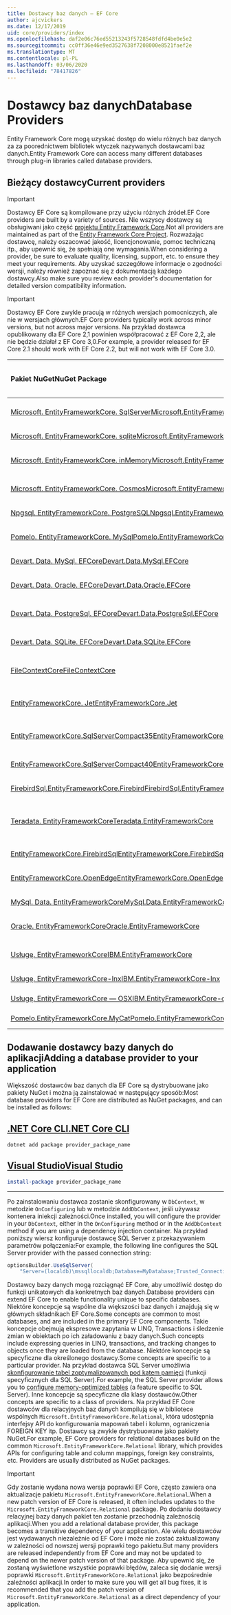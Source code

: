 ```yaml
---
title: Dostawcy baz danych — EF Core
author: ajcvickers
ms.date: 12/17/2019
uid: core/providers/index
ms.openlocfilehash: daf2e06c76ed55213243f5728548fdfd4be0e5e2
ms.sourcegitcommit: cc0ff36e46e9ed3527638f7208000e8521faef2e
ms.translationtype: MT
ms.contentlocale: pl-PL
ms.lasthandoff: 03/06/2020
ms.locfileid: "78417826"
---
```

# <a name="database-providers"></a><span data-ttu-id="9139d-102">Dostawcy baz danych</span><span class="sxs-lookup"><span data-stu-id="9139d-102">Database Providers</span></span>

<span data-ttu-id="9139d-103">Entity Framework Core mogą uzyskać dostęp do wielu różnych baz danych za za poorednictwem bibliotek wtyczek nazywanych dostawcami baz danych.</span><span class="sxs-lookup"><span data-stu-id="9139d-103">Entity Framework Core can access many different databases through plug-in libraries called database providers.</span></span>

## <a name="current-providers"></a><span data-ttu-id="9139d-104">Bieżący dostawcy</span><span class="sxs-lookup"><span data-stu-id="9139d-104">Current providers</span></span>

> [!IMPORTANT]  
> <span data-ttu-id="9139d-105">Dostawcy EF Core są kompilowane przy użyciu różnych źródeł.</span><span class="sxs-lookup"><span data-stu-id="9139d-105">EF Core providers are built by a variety of sources.</span></span> <span data-ttu-id="9139d-106">Nie wszyscy dostawcy są obsługiwani jako część [projektu Entity Framework Core](https://github.com/aspnet/EntityFrameworkCore).</span><span class="sxs-lookup"><span data-stu-id="9139d-106">Not all providers are maintained as part of the [Entity Framework Core Project](https://github.com/aspnet/EntityFrameworkCore).</span></span> <span data-ttu-id="9139d-107">Rozważając dostawcę, należy oszacować jakość, licencjonowanie, pomoc techniczną itp., aby upewnić się, że spełniają one wymagania.</span><span class="sxs-lookup"><span data-stu-id="9139d-107">When considering a provider, be sure to evaluate quality, licensing, support, etc. to ensure they meet your requirements.</span></span> <span data-ttu-id="9139d-108">Aby uzyskać szczegółowe informacje o zgodności wersji, należy również zapoznać się z dokumentacją każdego dostawcy.</span><span class="sxs-lookup"><span data-stu-id="9139d-108">Also make sure you review each provider's documentation for detailed version compatibility information.</span></span>

> [!IMPORTANT]  
> <span data-ttu-id="9139d-109">Dostawcy EF Core zwykle pracują w różnych wersjach pomocniczych, ale nie w wersjach głównych.</span><span class="sxs-lookup"><span data-stu-id="9139d-109">EF Core providers typically work across minor versions, but not across major versions.</span></span> <span data-ttu-id="9139d-110">Na przykład dostawca opublikowany dla EF Core 2,1 powinien współpracować z EF Core 2,2, ale nie będzie działał z EF Core 3,0.</span><span class="sxs-lookup"><span data-stu-id="9139d-110">For example, a provider released for EF Core 2.1 should work with EF Core 2.2, but will not work with EF Core 3.0.</span></span> 

| <span data-ttu-id="9139d-111">Pakiet NuGet</span><span class="sxs-lookup"><span data-stu-id="9139d-111">NuGet Package</span></span>                                                                                                        | <span data-ttu-id="9139d-112">Obsługiwane aparaty bazy danych</span><span class="sxs-lookup"><span data-stu-id="9139d-112">Supported database engines</span></span> | <span data-ttu-id="9139d-113">Element utrzymujący/dostawca</span><span class="sxs-lookup"><span data-stu-id="9139d-113">Maintainer / Vendor</span></span>                                                           | <span data-ttu-id="9139d-114">Uwagi/wymagania</span><span class="sxs-lookup"><span data-stu-id="9139d-114">Notes / Requirements</span></span> | <span data-ttu-id="9139d-115">Skompilowano dla wersji</span><span class="sxs-lookup"><span data-stu-id="9139d-115">Built for version</span></span> | <span data-ttu-id="9139d-116">Przydatne łącza</span><span class="sxs-lookup"><span data-stu-id="9139d-116">Useful links</span></span>                                                                                                                                                                                       |
|:---------------------------------------------------------------------------------------------------------------------|:---------------------------|:------------------------------------------------------------------------------|:---------------------|:------------------|:---------------------------------------------------------------------------------------------------------------------------------------------------------------------------------------------------|
| [<span data-ttu-id="9139d-117">Microsoft. EntityFrameworkCore. SqlServer</span><span class="sxs-lookup"><span data-stu-id="9139d-117">Microsoft.EntityFrameworkCore.SqlServer</span></span>](https://www.nuget.org/packages/Microsoft.EntityFrameworkCore.SqlServer)    | <span data-ttu-id="9139d-118">SQL Server 2012 do wewnątrz</span><span class="sxs-lookup"><span data-stu-id="9139d-118">SQL Server 2012 onwards</span></span>    | <span data-ttu-id="9139d-119">[Projekt EF Core](https://github.com/aspnet/EntityFrameworkCore/) (Microsoft)</span><span class="sxs-lookup"><span data-stu-id="9139d-119">[EF Core Project](https://github.com/aspnet/EntityFrameworkCore/) (Microsoft)</span></span> |                      | <span data-ttu-id="9139d-120">3.1</span><span class="sxs-lookup"><span data-stu-id="9139d-120">3.1</span></span>               | [<span data-ttu-id="9139d-121">docs</span><span class="sxs-lookup"><span data-stu-id="9139d-121">docs</span></span>](xref:core/providers/sql-server/index)                                                                                                                                                       |
| [<span data-ttu-id="9139d-122">Microsoft. EntityFrameworkCore. sqlite</span><span class="sxs-lookup"><span data-stu-id="9139d-122">Microsoft.EntityFrameworkCore.Sqlite</span></span>](https://www.nuget.org/packages/Microsoft.EntityFrameworkCore.Sqlite)          | <span data-ttu-id="9139d-123">SQLite 3,7</span><span class="sxs-lookup"><span data-stu-id="9139d-123">SQLite 3.7 onwards</span></span>         | <span data-ttu-id="9139d-124">[Projekt EF Core](https://github.com/aspnet/EntityFrameworkCore/) (Microsoft)</span><span class="sxs-lookup"><span data-stu-id="9139d-124">[EF Core Project](https://github.com/aspnet/EntityFrameworkCore/) (Microsoft)</span></span> |                      | <span data-ttu-id="9139d-125">3.1</span><span class="sxs-lookup"><span data-stu-id="9139d-125">3.1</span></span>               | [<span data-ttu-id="9139d-126">docs</span><span class="sxs-lookup"><span data-stu-id="9139d-126">docs</span></span>](xref:core/providers/sqlite/index)                                                                                                                                                           |
| [<span data-ttu-id="9139d-127">Microsoft. EntityFrameworkCore. inMemory</span><span class="sxs-lookup"><span data-stu-id="9139d-127">Microsoft.EntityFrameworkCore.InMemory</span></span>](https://www.nuget.org/packages/Microsoft.EntityFrameworkCore.InMemory)      | <span data-ttu-id="9139d-128">EF Core bazę danych w pamięci</span><span class="sxs-lookup"><span data-stu-id="9139d-128">EF Core in-memory database</span></span> | <span data-ttu-id="9139d-129">[Projekt EF Core](https://github.com/aspnet/EntityFrameworkCore/) (Microsoft)</span><span class="sxs-lookup"><span data-stu-id="9139d-129">[EF Core Project](https://github.com/aspnet/EntityFrameworkCore/) (Microsoft)</span></span> | [<span data-ttu-id="9139d-130">Ograniczenia</span><span class="sxs-lookup"><span data-stu-id="9139d-130">Limitations</span></span>](xref:core/miscellaneous/testing/in-memory)                 | <span data-ttu-id="9139d-131">3.1</span><span class="sxs-lookup"><span data-stu-id="9139d-131">3.1</span></span>               | [<span data-ttu-id="9139d-132">docs</span><span class="sxs-lookup"><span data-stu-id="9139d-132">docs</span></span>](xref:core/providers/in-memory/index)                                                                                                                                                        |
| [<span data-ttu-id="9139d-133">Microsoft. EntityFrameworkCore. Cosmos</span><span class="sxs-lookup"><span data-stu-id="9139d-133">Microsoft.EntityFrameworkCore.Cosmos</span></span>](https://www.nuget.org/packages/Microsoft.EntityFrameworkCore.Cosmos)          | <span data-ttu-id="9139d-134">Azure Cosmos DB — interfejs SQL API</span><span class="sxs-lookup"><span data-stu-id="9139d-134">Azure Cosmos DB SQL API</span></span>    | <span data-ttu-id="9139d-135">[Projekt EF Core](https://github.com/aspnet/EntityFrameworkCore/) (Microsoft)</span><span class="sxs-lookup"><span data-stu-id="9139d-135">[EF Core Project](https://github.com/aspnet/EntityFrameworkCore/) (Microsoft)</span></span> |                      | <span data-ttu-id="9139d-136">3.1</span><span class="sxs-lookup"><span data-stu-id="9139d-136">3.1</span></span>               | [<span data-ttu-id="9139d-137">docs</span><span class="sxs-lookup"><span data-stu-id="9139d-137">docs</span></span>](xref:core/providers/cosmos/index)                                                                                                                                                           |
| [<span data-ttu-id="9139d-138">Npgsql. EntityFrameworkCore. PostgreSQL</span><span class="sxs-lookup"><span data-stu-id="9139d-138">Npgsql.EntityFrameworkCore.PostgreSQL</span></span>](https://www.nuget.org/packages/Npgsql.EntityFrameworkCore.PostgreSQL)        | <span data-ttu-id="9139d-139">PostgreSQL</span><span class="sxs-lookup"><span data-stu-id="9139d-139">PostgreSQL</span></span>                 | [<span data-ttu-id="9139d-140">Zespół deweloperów Npgsql</span><span class="sxs-lookup"><span data-stu-id="9139d-140">Npgsql Development Team</span></span>](https://github.com/npgsql)                          |                      | <span data-ttu-id="9139d-141">3.1</span><span class="sxs-lookup"><span data-stu-id="9139d-141">3.1</span></span>               | [<span data-ttu-id="9139d-142">docs</span><span class="sxs-lookup"><span data-stu-id="9139d-142">docs</span></span>](https://www.npgsql.org/efcore/index.html)                                                                                                                                                   |
| [<span data-ttu-id="9139d-143">Pomelo. EntityFrameworkCore. MySql</span><span class="sxs-lookup"><span data-stu-id="9139d-143">Pomelo.EntityFrameworkCore.MySql</span></span>](https://www.nuget.org/packages/Pomelo.EntityFrameworkCore.MySql)                  | <span data-ttu-id="9139d-144">MySQL, MariaDB</span><span class="sxs-lookup"><span data-stu-id="9139d-144">MySQL, MariaDB</span></span>             | [<span data-ttu-id="9139d-145">Projekt pomelo Foundation</span><span class="sxs-lookup"><span data-stu-id="9139d-145">Pomelo Foundation Project</span></span>](https://github.com/PomeloFoundation)              |                      | <span data-ttu-id="9139d-146">3.1</span><span class="sxs-lookup"><span data-stu-id="9139d-146">3.1</span></span>               | [<span data-ttu-id="9139d-147">Readme</span><span class="sxs-lookup"><span data-stu-id="9139d-147">readme</span></span>](https://github.com/PomeloFoundation/Pomelo.EntityFrameworkCore.MySql/blob/master/README.md)                                                                                               |
| [<span data-ttu-id="9139d-148">Devart. Data. MySql. EFCore</span><span class="sxs-lookup"><span data-stu-id="9139d-148">Devart.Data.MySql.EFCore</span></span>](https://www.nuget.org/packages/Devart.Data.MySql.EFCore/)                                 | <span data-ttu-id="9139d-149">Baza danych MySQL 5</span><span class="sxs-lookup"><span data-stu-id="9139d-149">MySQL 5 onwards</span></span>            | [<span data-ttu-id="9139d-150">DevArt</span><span class="sxs-lookup"><span data-stu-id="9139d-150">DevArt</span></span>](https://www.devart.com/)                                             | <span data-ttu-id="9139d-151">Święcona</span><span class="sxs-lookup"><span data-stu-id="9139d-151">Paid</span></span>                 | <span data-ttu-id="9139d-152">3.0</span><span class="sxs-lookup"><span data-stu-id="9139d-152">3.0</span></span>               | [<span data-ttu-id="9139d-153">docs</span><span class="sxs-lookup"><span data-stu-id="9139d-153">docs</span></span>](https://www.devart.com/dotconnect/mysql/docs/)                                                                                                                                              |
| [<span data-ttu-id="9139d-154">Devart. Data. Oracle. EFCore</span><span class="sxs-lookup"><span data-stu-id="9139d-154">Devart.Data.Oracle.EFCore</span></span>](https://www.nuget.org/packages/Devart.Data.Oracle.EFCore/)                               | <span data-ttu-id="9139d-155">Oracle DB 9.2.0.4</span><span class="sxs-lookup"><span data-stu-id="9139d-155">Oracle DB 9.2.0.4 onwards</span></span>  | [<span data-ttu-id="9139d-156">DevArt</span><span class="sxs-lookup"><span data-stu-id="9139d-156">DevArt</span></span>](https://www.devart.com/)                                             | <span data-ttu-id="9139d-157">Święcona</span><span class="sxs-lookup"><span data-stu-id="9139d-157">Paid</span></span>                 | <span data-ttu-id="9139d-158">3.0</span><span class="sxs-lookup"><span data-stu-id="9139d-158">3.0</span></span>               | [<span data-ttu-id="9139d-159">docs</span><span class="sxs-lookup"><span data-stu-id="9139d-159">docs</span></span>](https://www.devart.com/dotconnect/oracle/docs/)                                                                                                                                             |
| [<span data-ttu-id="9139d-160">Devart. Data. PostgreSql. EFCore</span><span class="sxs-lookup"><span data-stu-id="9139d-160">Devart.Data.PostgreSql.EFCore</span></span>](https://www.nuget.org/packages/Devart.Data.PostgreSql.EFCore/)                       | <span data-ttu-id="9139d-161">PostgreSQL 8,0 do wewnątrz</span><span class="sxs-lookup"><span data-stu-id="9139d-161">PostgreSQL 8.0 onwards</span></span>     | [<span data-ttu-id="9139d-162">DevArt</span><span class="sxs-lookup"><span data-stu-id="9139d-162">DevArt</span></span>](https://www.devart.com/)                                             | <span data-ttu-id="9139d-163">Święcona</span><span class="sxs-lookup"><span data-stu-id="9139d-163">Paid</span></span>                 | <span data-ttu-id="9139d-164">3.0</span><span class="sxs-lookup"><span data-stu-id="9139d-164">3.0</span></span>               | [<span data-ttu-id="9139d-165">docs</span><span class="sxs-lookup"><span data-stu-id="9139d-165">docs</span></span>](https://www.devart.com/dotconnect/postgresql/docs/)                                                                                                                                         |
| [<span data-ttu-id="9139d-166">Devart. Data. SQLite. EFCore</span><span class="sxs-lookup"><span data-stu-id="9139d-166">Devart.Data.SQLite.EFCore</span></span>](https://www.nuget.org/packages/Devart.Data.SQLite.EFCore/)                               | <span data-ttu-id="9139d-167">SQLite 3 lub nowszy</span><span class="sxs-lookup"><span data-stu-id="9139d-167">SQLite 3 onwards</span></span>           | [<span data-ttu-id="9139d-168">DevArt</span><span class="sxs-lookup"><span data-stu-id="9139d-168">DevArt</span></span>](https://www.devart.com/)                                             | <span data-ttu-id="9139d-169">Święcona</span><span class="sxs-lookup"><span data-stu-id="9139d-169">Paid</span></span>                 | <span data-ttu-id="9139d-170">3.0</span><span class="sxs-lookup"><span data-stu-id="9139d-170">3.0</span></span>               | [<span data-ttu-id="9139d-171">docs</span><span class="sxs-lookup"><span data-stu-id="9139d-171">docs</span></span>](https://www.devart.com/dotconnect/sqlite/docs/)                                                                                                                                             |
| [<span data-ttu-id="9139d-172">FileContextCore</span><span class="sxs-lookup"><span data-stu-id="9139d-172">FileContextCore</span></span>](https://www.nuget.org/packages/FileContextCore/)                                                   | <span data-ttu-id="9139d-173">Przechowuje dane w plikach</span><span class="sxs-lookup"><span data-stu-id="9139d-173">Stores data in files</span></span>       | [<span data-ttu-id="9139d-174">Morris Janatzek</span><span class="sxs-lookup"><span data-stu-id="9139d-174">Morris Janatzek</span></span>](https://github.com/morrisjdev)                              | <span data-ttu-id="9139d-175">Do celów deweloperskich</span><span class="sxs-lookup"><span data-stu-id="9139d-175">For development purposes</span></span> | <span data-ttu-id="9139d-176">3.0</span><span class="sxs-lookup"><span data-stu-id="9139d-176">3.0</span></span>               | [<span data-ttu-id="9139d-177">Readme</span><span class="sxs-lookup"><span data-stu-id="9139d-177">readme</span></span>](https://github.com/morrisjdev/FileContextCore/blob/master/README.md)                                                                                                                                              |
| [<span data-ttu-id="9139d-178">EntityFrameworkCore. Jet</span><span class="sxs-lookup"><span data-stu-id="9139d-178">EntityFrameworkCore.Jet</span></span>](https://www.nuget.org/packages/EntityFrameworkCore.Jet/)                                   | <span data-ttu-id="9139d-179">Pliki programu Microsoft Access</span><span class="sxs-lookup"><span data-stu-id="9139d-179">Microsoft Access files</span></span>     | [<span data-ttu-id="9139d-180">Bubi</span><span class="sxs-lookup"><span data-stu-id="9139d-180">Bubi</span></span>](https://github.com/bubibubi)                                           | <span data-ttu-id="9139d-181">.NET Framework</span><span class="sxs-lookup"><span data-stu-id="9139d-181">.NET Framework</span></span>       | <span data-ttu-id="9139d-182">2.2</span><span class="sxs-lookup"><span data-stu-id="9139d-182">2.2</span></span>               | [<span data-ttu-id="9139d-183">Readme</span><span class="sxs-lookup"><span data-stu-id="9139d-183">readme</span></span>](https://github.com/bubibubi/EntityFrameworkCore.Jet/blob/master/docs/README.md)                                                                                                           |
| [<span data-ttu-id="9139d-184">EntityFrameworkCore.SqlServerCompact35</span><span class="sxs-lookup"><span data-stu-id="9139d-184">EntityFrameworkCore.SqlServerCompact35</span></span>](https://www.nuget.org/packages/EntityFrameworkCore.SqlServerCompact35)      | <span data-ttu-id="9139d-185">SQL Server Compact 3.5</span><span class="sxs-lookup"><span data-stu-id="9139d-185">SQL Server Compact 3.5</span></span>     | [<span data-ttu-id="9139d-186">Erik Ejlskov Jensen</span><span class="sxs-lookup"><span data-stu-id="9139d-186">Erik Ejlskov Jensen</span></span>](https://github.com/ErikEJ/)                             | <span data-ttu-id="9139d-187">.NET Framework</span><span class="sxs-lookup"><span data-stu-id="9139d-187">.NET Framework</span></span>       | <span data-ttu-id="9139d-188">2.2</span><span class="sxs-lookup"><span data-stu-id="9139d-188">2.2</span></span>               | [<span data-ttu-id="9139d-189">witryny</span><span class="sxs-lookup"><span data-stu-id="9139d-189">wiki</span></span>](https://github.com/ErikEJ/EntityFramework.SqlServerCompact/wiki/Using-EF-Core-with-SQL-Server-Compact-in-Traditional-.NET-Applications)                                                     |
| [<span data-ttu-id="9139d-190">EntityFrameworkCore.SqlServerCompact40</span><span class="sxs-lookup"><span data-stu-id="9139d-190">EntityFrameworkCore.SqlServerCompact40</span></span>](https://www.nuget.org/packages/EntityFrameworkCore.SqlServerCompact40)      | <span data-ttu-id="9139d-191">SQL Server Compact 4.0</span><span class="sxs-lookup"><span data-stu-id="9139d-191">SQL Server Compact 4.0</span></span>     | [<span data-ttu-id="9139d-192">Erik Ejlskov Jensen</span><span class="sxs-lookup"><span data-stu-id="9139d-192">Erik Ejlskov Jensen</span></span>](https://github.com/ErikEJ/)                             | <span data-ttu-id="9139d-193">.NET Framework</span><span class="sxs-lookup"><span data-stu-id="9139d-193">.NET Framework</span></span>       | <span data-ttu-id="9139d-194">2.2</span><span class="sxs-lookup"><span data-stu-id="9139d-194">2.2</span></span>               | [<span data-ttu-id="9139d-195">witryny</span><span class="sxs-lookup"><span data-stu-id="9139d-195">wiki</span></span>](https://github.com/ErikEJ/EntityFramework.SqlServerCompact/wiki/Using-EF-Core-with-SQL-Server-Compact-in-Traditional-.NET-Applications)                                                     |
| [<span data-ttu-id="9139d-196">FirebirdSql.EntityFrameworkCore.Firebird</span><span class="sxs-lookup"><span data-stu-id="9139d-196">FirebirdSql.EntityFrameworkCore.Firebird</span></span>](https://www.nuget.org/packages/FirebirdSql.EntityFrameworkCore.Firebird/) | <span data-ttu-id="9139d-197">Firebird 2,5 i 3. x</span><span class="sxs-lookup"><span data-stu-id="9139d-197">Firebird 2.5 and 3.x</span></span>       | [<span data-ttu-id="9139d-198">Jiří Činčura</span><span class="sxs-lookup"><span data-stu-id="9139d-198">Jiří Činčura</span></span>](https://github.com/cincuranet)                                 |                      | <span data-ttu-id="9139d-199">2.2</span><span class="sxs-lookup"><span data-stu-id="9139d-199">2.2</span></span>               | [<span data-ttu-id="9139d-200">docs</span><span class="sxs-lookup"><span data-stu-id="9139d-200">docs</span></span>](https://github.com/cincuranet/FirebirdSql.Data.FirebirdClient/blob/master/Provider/docs/entity-framework-core.md)                                                                           |
| [<span data-ttu-id="9139d-201">Teradata. EntityFrameworkCore</span><span class="sxs-lookup"><span data-stu-id="9139d-201">Teradata.EntityFrameworkCore</span></span>](https://www.nuget.org/packages/Teradata.EntityFrameworkCore/)                         | <span data-ttu-id="9139d-202">Baza danych programu Teradata 16,10</span><span class="sxs-lookup"><span data-stu-id="9139d-202">Teradata Database 16.10 onwards</span></span> | [<span data-ttu-id="9139d-203">Teradata</span><span class="sxs-lookup"><span data-stu-id="9139d-203">Teradata</span></span>](https://downloads.teradata.com/download/connectivity/net-data-provider-for-teradata) | | <span data-ttu-id="9139d-204">2.2</span><span class="sxs-lookup"><span data-stu-id="9139d-204">2.2</span></span>               |[<span data-ttu-id="9139d-205">producenta</span><span class="sxs-lookup"><span data-stu-id="9139d-205">website</span></span>](https://www.nuget.org/packages/Teradata.EntityFrameworkCore/)                                                                                                                            |
| [<span data-ttu-id="9139d-206">EntityFrameworkCore.FirebirdSql</span><span class="sxs-lookup"><span data-stu-id="9139d-206">EntityFrameworkCore.FirebirdSql</span></span>](https://www.nuget.org/packages/EntityFrameworkCore.FirebirdSql/)                   | <span data-ttu-id="9139d-207">Firebird 2,5 i 3. x</span><span class="sxs-lookup"><span data-stu-id="9139d-207">Firebird 2.5 and 3.x</span></span>       | [<span data-ttu-id="9139d-208">Rafael Almeida</span><span class="sxs-lookup"><span data-stu-id="9139d-208">Rafael Almeida</span></span>](https://github.com/ralmsdeveloper)                           |                      | <span data-ttu-id="9139d-209">2.1</span><span class="sxs-lookup"><span data-stu-id="9139d-209">2.1</span></span>               | [<span data-ttu-id="9139d-210">witryny</span><span class="sxs-lookup"><span data-stu-id="9139d-210">wiki</span></span>](https://github.com/ralmsdeveloper/EntityFrameworkCore.FirebirdSQL/wiki)                                                                                                                     |
| [<span data-ttu-id="9139d-211">EntityFrameworkCore.OpenEdge</span><span class="sxs-lookup"><span data-stu-id="9139d-211">EntityFrameworkCore.OpenEdge</span></span>](https://www.nuget.org/packages/EntityFrameworkCore.OpenEdge/)                         | <span data-ttu-id="9139d-212">OpenEdge postępu</span><span class="sxs-lookup"><span data-stu-id="9139d-212">Progress OpenEdge</span></span>          | [<span data-ttu-id="9139d-213">Alex Wiese</span><span class="sxs-lookup"><span data-stu-id="9139d-213">Alex Wiese</span></span>](https://github.com/alexwiese)                                    |                      | <span data-ttu-id="9139d-214">2.1</span><span class="sxs-lookup"><span data-stu-id="9139d-214">2.1</span></span>               | [<span data-ttu-id="9139d-215">Readme</span><span class="sxs-lookup"><span data-stu-id="9139d-215">readme</span></span>](https://github.com/alexwiese/EntityFrameworkCore.OpenEdge/blob/master/README.md)                                                                                                          |
| [<span data-ttu-id="9139d-216">MySql. Data. EntityFrameworkCore</span><span class="sxs-lookup"><span data-stu-id="9139d-216">MySql.Data.EntityFrameworkCore</span></span>](https://www.nuget.org/packages/MySql.Data.EntityFrameworkCore)                      | <span data-ttu-id="9139d-217">MySQL</span><span class="sxs-lookup"><span data-stu-id="9139d-217">MySQL</span></span>                      | <span data-ttu-id="9139d-218">[Projekt MySQL](https://dev.mysql.com) (Oracle)</span><span class="sxs-lookup"><span data-stu-id="9139d-218">[MySQL project](https://dev.mysql.com) (Oracle)</span></span>                               |                      | <span data-ttu-id="9139d-219">2.1</span><span class="sxs-lookup"><span data-stu-id="9139d-219">2.1</span></span>               | [<span data-ttu-id="9139d-220">docs</span><span class="sxs-lookup"><span data-stu-id="9139d-220">docs</span></span>](https://dev.mysql.com/doc/connector-net/en/connector-net-entityframework-core.html)                                                                                                         |
| [<span data-ttu-id="9139d-221">Oracle. EntityFrameworkCore</span><span class="sxs-lookup"><span data-stu-id="9139d-221">Oracle.EntityFrameworkCore</span></span>](https://www.nuget.org/packages/Oracle.EntityFrameworkCore/)                             | <span data-ttu-id="9139d-222">Oracle DB 11,2 do wewnątrz</span><span class="sxs-lookup"><span data-stu-id="9139d-222">Oracle DB 11.2 onwards</span></span>     | [<span data-ttu-id="9139d-223">Oracle</span><span class="sxs-lookup"><span data-stu-id="9139d-223">Oracle</span></span>](https://www.oracle.com/technetwork/topics/dotnet/)                   |                      | <span data-ttu-id="9139d-224">2.1</span><span class="sxs-lookup"><span data-stu-id="9139d-224">2.1</span></span>               | [<span data-ttu-id="9139d-225">producenta</span><span class="sxs-lookup"><span data-stu-id="9139d-225">website</span></span>](https://www.oracle.com/technetwork/topics/dotnet/)                                                                                                                                       |
| [<span data-ttu-id="9139d-226">Usługę. EntityFrameworkCore</span><span class="sxs-lookup"><span data-stu-id="9139d-226">IBM.EntityFrameworkCore</span></span>](https://www.nuget.org/packages/IBM.EntityFrameworkCore)                                    | <span data-ttu-id="9139d-227">Db2, Informix</span><span class="sxs-lookup"><span data-stu-id="9139d-227">Db2, Informix</span></span>              | [<span data-ttu-id="9139d-228">USŁUGĘ</span><span class="sxs-lookup"><span data-stu-id="9139d-228">IBM</span></span>](https://ibm.com)                                                        | <span data-ttu-id="9139d-229">Wersja systemu Windows</span><span class="sxs-lookup"><span data-stu-id="9139d-229">Windows version</span></span>      | <span data-ttu-id="9139d-230">2.0</span><span class="sxs-lookup"><span data-stu-id="9139d-230">2.0</span></span>               | [<span data-ttu-id="9139d-231">wpisów</span><span class="sxs-lookup"><span data-stu-id="9139d-231">blog</span></span>](https://www.ibm.com/developerworks/community/blogs/96960515-2ea1-4391-8170-b0515d08e4da/entry/Creating_Entity_Data_Model_using_IBM_Data_Server_providers_for_Entity_Framework_Core?lang=en) |
| [<span data-ttu-id="9139d-232">Usługę. EntityFrameworkCore-lnx</span><span class="sxs-lookup"><span data-stu-id="9139d-232">IBM.EntityFrameworkCore-lnx</span></span>](https://www.nuget.org/packages/IBM.EntityFrameworkCore-lnx)                            | <span data-ttu-id="9139d-233">Db2, Informix</span><span class="sxs-lookup"><span data-stu-id="9139d-233">Db2, Informix</span></span>              | [<span data-ttu-id="9139d-234">USŁUGĘ</span><span class="sxs-lookup"><span data-stu-id="9139d-234">IBM</span></span>](https://ibm.com)                                                        | <span data-ttu-id="9139d-235">Wersja systemu Linux</span><span class="sxs-lookup"><span data-stu-id="9139d-235">Linux version</span></span>        | <span data-ttu-id="9139d-236">2.0</span><span class="sxs-lookup"><span data-stu-id="9139d-236">2.0</span></span>               | [<span data-ttu-id="9139d-237">wpisów</span><span class="sxs-lookup"><span data-stu-id="9139d-237">blog</span></span>](https://www.ibm.com/developerworks/community/blogs/96960515-2ea1-4391-8170-b0515d08e4da/entry/Creating_Entity_Data_Model_using_IBM_Data_Server_providers_for_Entity_Framework_Core?lang=en) |
| [<span data-ttu-id="9139d-238">Usługę. EntityFrameworkCore — OSX</span><span class="sxs-lookup"><span data-stu-id="9139d-238">IBM.EntityFrameworkCore-osx</span></span>](https://www.nuget.org/packages/IBM.EntityFrameworkCore-osx)                            | <span data-ttu-id="9139d-239">Db2, Informix</span><span class="sxs-lookup"><span data-stu-id="9139d-239">Db2, Informix</span></span>              | [<span data-ttu-id="9139d-240">USŁUGĘ</span><span class="sxs-lookup"><span data-stu-id="9139d-240">IBM</span></span>](https://ibm.com)                                                        | <span data-ttu-id="9139d-241">wersja macOS</span><span class="sxs-lookup"><span data-stu-id="9139d-241">macOS version</span></span>        | <span data-ttu-id="9139d-242">2.0</span><span class="sxs-lookup"><span data-stu-id="9139d-242">2.0</span></span>               | [<span data-ttu-id="9139d-243">wpisów</span><span class="sxs-lookup"><span data-stu-id="9139d-243">blog</span></span>](https://www.ibm.com/developerworks/community/blogs/96960515-2ea1-4391-8170-b0515d08e4da/entry/Creating_Entity_Data_Model_using_IBM_Data_Server_providers_for_Entity_Framework_Core?lang=en) |
| [<span data-ttu-id="9139d-244">Pomelo.EntityFrameworkCore.MyCat</span><span class="sxs-lookup"><span data-stu-id="9139d-244">Pomelo.EntityFrameworkCore.MyCat</span></span>](https://www.nuget.org/packages/Pomelo.EntityFrameworkCore.MyCat)                  | <span data-ttu-id="9139d-245">Serwer MyCAT</span><span class="sxs-lookup"><span data-stu-id="9139d-245">MyCAT Server</span></span>               | [<span data-ttu-id="9139d-246">Projekt pomelo Foundation</span><span class="sxs-lookup"><span data-stu-id="9139d-246">Pomelo Foundation Project</span></span>](https://github.com/PomeloFoundation)              | <span data-ttu-id="9139d-247">Tylko wersja wstępna</span><span class="sxs-lookup"><span data-stu-id="9139d-247">Prerelease only</span></span>      | <span data-ttu-id="9139d-248">1.1</span><span class="sxs-lookup"><span data-stu-id="9139d-248">1.1</span></span>               | [<span data-ttu-id="9139d-249">Readme</span><span class="sxs-lookup"><span data-stu-id="9139d-249">readme</span></span>](https://github.com/PomeloFoundation/Pomelo.EntityFrameworkCore.MyCat/blob/master/README.md)                                                                                               |

## <a name="adding-a-database-provider-to-your-application"></a><span data-ttu-id="9139d-250">Dodawanie dostawcy bazy danych do aplikacji</span><span class="sxs-lookup"><span data-stu-id="9139d-250">Adding a database provider to your application</span></span>

<span data-ttu-id="9139d-251">Większość dostawców baz danych dla EF Core są dystrybuowane jako pakiety NuGet i można ją zainstalować w następujący sposób:</span><span class="sxs-lookup"><span data-stu-id="9139d-251">Most database providers for EF Core are distributed as NuGet packages, and can be installed as follows:</span></span>

## <a name="net-core-cli"></a>[<span data-ttu-id="9139d-252">.NET Core CLI</span><span class="sxs-lookup"><span data-stu-id="9139d-252">.NET Core CLI</span></span>](#tab/dotnet-core-cli)

```dotnetcli
dotnet add package provider_package_name
```

## <a name="visual-studio"></a>[<span data-ttu-id="9139d-253">Visual Studio</span><span class="sxs-lookup"><span data-stu-id="9139d-253">Visual Studio</span></span>](#tab/vs)

``` powershell
install-package provider_package_name
```

***

<span data-ttu-id="9139d-254">Po zainstalowaniu dostawca zostanie skonfigurowany w `DbContext`, w metodzie `OnConfiguring` lub w metodzie `AddDbContext`, jeśli używasz kontenera iniekcji zależności.</span><span class="sxs-lookup"><span data-stu-id="9139d-254">Once installed, you will configure the provider in your `DbContext`, either in the `OnConfiguring` method or in the `AddDbContext` method if you are using a dependency injection container.</span></span>
<span data-ttu-id="9139d-255">Na przykład poniższy wiersz konfiguruje dostawcę SQL Server z przekazywaniem parametrów połączenia:</span><span class="sxs-lookup"><span data-stu-id="9139d-255">For example, the following line configures the SQL Server provider with the passed connection string:</span></span>

``` csharp
optionsBuilder.UseSqlServer(
    "Server=(localdb)\mssqllocaldb;Database=MyDatabase;Trusted_Connection=True;");
```  

<span data-ttu-id="9139d-256">Dostawcy bazy danych mogą rozciągnąć EF Core, aby umożliwić dostęp do funkcji unikatowych dla konkretnych baz danych.</span><span class="sxs-lookup"><span data-stu-id="9139d-256">Database providers can extend EF Core to enable functionality unique to specific databases.</span></span>
<span data-ttu-id="9139d-257">Niektóre koncepcje są wspólne dla większości baz danych i znajdują się w głównych składnikach EF Core.</span><span class="sxs-lookup"><span data-stu-id="9139d-257">Some concepts are common to most databases, and are included in the primary EF Core components.</span></span>
<span data-ttu-id="9139d-258">Takie koncepcje obejmują ekspresowe zapytania w LINQ, Transactions i śledzenie zmian w obiektach po ich załadowaniu z bazy danych.</span><span class="sxs-lookup"><span data-stu-id="9139d-258">Such concepts include expressing queries in LINQ, transactions, and tracking changes to objects once they are loaded from the database.</span></span>
<span data-ttu-id="9139d-259">Niektóre koncepcje są specyficzne dla określonego dostawcy.</span><span class="sxs-lookup"><span data-stu-id="9139d-259">Some concepts are specific to a particular provider.</span></span>
<span data-ttu-id="9139d-260">Na przykład dostawca SQL Server umożliwia [skonfigurowanie tabel zoptymalizowanych pod kątem pamięci](xref:core/providers/sql-server/memory-optimized-tables) (funkcji specyficznych dla SQL Server).</span><span class="sxs-lookup"><span data-stu-id="9139d-260">For example, the SQL Server provider allows you to [configure memory-optimized tables](xref:core/providers/sql-server/memory-optimized-tables) (a feature specific to SQL Server).</span></span>
<span data-ttu-id="9139d-261">Inne koncepcje są specyficzne dla klasy dostawców.</span><span class="sxs-lookup"><span data-stu-id="9139d-261">Other concepts are specific to a class of providers.</span></span>
<span data-ttu-id="9139d-262">Na przykład EF Core dostawców dla relacyjnych baz danych kompilują się w bibliotece wspólnych `Microsoft.EntityFrameworkCore.Relational`, która udostępnia interfejsy API do konfigurowania mapowań tabel i kolumn, ograniczenia FOREIGN KEY itp. Dostawcy są zwykle dystrybuowane jako pakiety NuGet.</span><span class="sxs-lookup"><span data-stu-id="9139d-262">For example, EF Core providers for relational databases build on the common `Microsoft.EntityFrameworkCore.Relational` library, which provides APIs for configuring table and column mappings, foreign key constraints, etc. Providers are usually distributed as NuGet packages.</span></span>

> [!IMPORTANT]  
> <span data-ttu-id="9139d-263">Gdy zostanie wydana nowa wersja poprawki EF Core, często zawiera ona aktualizacje pakietu `Microsoft.EntityFrameworkCore.Relational`.</span><span class="sxs-lookup"><span data-stu-id="9139d-263">When a new patch version of EF Core is released, it often includes updates to the `Microsoft.EntityFrameworkCore.Relational` package.</span></span>
> <span data-ttu-id="9139d-264">Po dodaniu dostawcy relacyjnej bazy danych pakiet ten zostanie przechodnią zależnością aplikacji.</span><span class="sxs-lookup"><span data-stu-id="9139d-264">When you add a relational database provider, this package becomes a transitive dependency of your application.</span></span>
> <span data-ttu-id="9139d-265">Ale wielu dostawców jest wydawanych niezależnie od EF Core i może nie zostać zaktualizowany w zależności od nowszej wersji poprawki tego pakietu.</span><span class="sxs-lookup"><span data-stu-id="9139d-265">But many providers are released independently from EF Core and may not be updated to depend on the newer patch version of that package.</span></span>
> <span data-ttu-id="9139d-266">Aby upewnić się, że zostaną wyświetlone wszystkie poprawki błędów, zaleca się dodanie wersji poprawki `Microsoft.EntityFrameworkCore.Relational` jako bezpośrednie zależności aplikacji.</span><span class="sxs-lookup"><span data-stu-id="9139d-266">In order to make sure you will get all bug fixes, it is recommended that you add the patch version of `Microsoft.EntityFrameworkCore.Relational` as a direct dependency of your application.</span></span>
